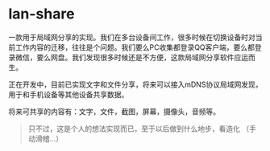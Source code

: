 # lan-share

一款用于局域网分享的实现。我们在多台设备间工作，很多时候在切换设备时对当前工作内容的迁移，往往是个问题。我们要么PC收集都登录QQ客户端，要么都登录微信，要么网盘。我们发现很多时候还是不方便，这款局域网分享软件应运而生。

正在开发中，目前已实现文字和文件分享，将来可以接入mDNS协议局域网发现，用于和手机设备等其他设备共享数据。

将来可共享的内容有：文字，文件，截图，屏幕，摄像头，音频等。

> 只不过，这是个人的想法实现而已，至于以后做到什么地步，看造化 （手动滑稽...）